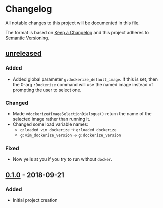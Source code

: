 Changelog
=========

All notable changes to this project will be documented in this file.

The format is based on [Keep a Changelog](http://keepachangelog.com/)
and this project adheres to [Semantic Versioning](http://semver.org/).

[unreleased]
------------

### Added
- Added global parameter `g:dockerize_default_image`. If this is set, then the
  0-arg `:Dockerize` command will use the named image instead of prompting the
  user to select one.

### Changed
- Made `vdockerize#ImageSelectionDialogue()` return the name of the selected
  image rather than running it.
- Changed some load variable names:
  - `g:loaded_vim_dockerize` -> `g:loaded_dockerize`
  - `g:vim_dockerize_version` -> `g:dockerize_version`

### Fixed
- Now yells at you if you try to run without `docker`.

[0.1.0] - 2018-09-21
--------------------

### Added
- Initial project creation

[unreleased]: https://www.github.com/FalacerSelene/vim-dockerize
[0.1.0]: https://www.github.com/FalacerSelene/vim-dockerize/tree/0.1.0
